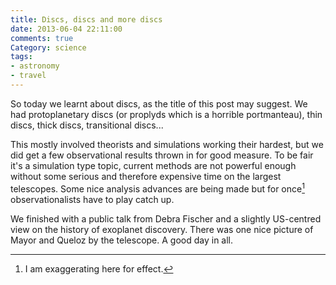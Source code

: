 ```yaml
---
title: Discs, discs and more discs
date: 2013-06-04 22:11:00
comments: true
Category: science
tags:
- astronomy
- travel
---
```


So today we learnt about discs, as the title of this post may suggest. We had
protoplanetary discs (or proplyds which is a horrible portmanteau), thin discs,
thick discs, transitional discs...

This mostly involved theorists and simulations working their hardest, but we did
get a few observational results thrown in for good measure. To be fair it's a
simulation type topic, current methods are not powerful enough without some
serious and therefore expensive time on the largest telescopes. Some nice
analysis advances are being made but for once[^1] observationalists have to play
catch up.

We finished with a public talk from Debra Fischer and a slightly US-centred view
on the history of exoplanet discovery. There was one nice picture of Mayor and
Queloz by the telescope. A good day in all.

[^1]: I am exaggerating here for effect.
